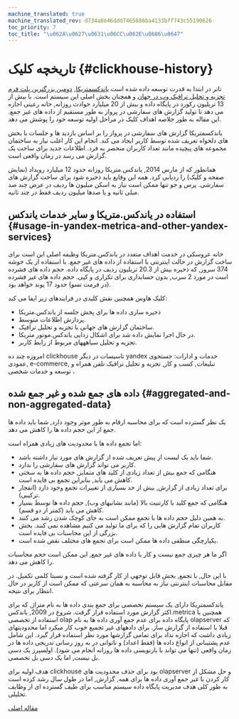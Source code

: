 ```yaml
---
machine_translated: true
machine_translated_rev: d734a8e46ddd7465886ba4133bff743c55190626
toc_priority: 7
toc_title: "\u062A\u0627\u0631\u06CC\u062E\u0686\u0647"
---
```


# تاریخچه کلیک {#clickhouse-history}

تاتر در ابتدا به قدرت توسعه داده شده است [یاندکسمتریکا](https://metrica.yandex.com/), [دومین بزرگترین پلت فرم تجزیه و تحلیل ترافیک وب در جهان](http://w3techs.com/technologies/overview/traffic_analysis/all) و همچنان بخش اصلی این سیستم است. با بیش از 13 تریلیون رکورد در پایگاه داده و بیش از 20 میلیارد حوادث روزانه, خانه رعیتی اجازه می دهد تا تولید گزارش های سفارشی در پرواز به طور مستقیم از داده های غیر جمع. این مقاله به طور خلاصه اهداف کلیک در مراحل اولیه توسعه خود را پوشش می دهد.

یاندکسمتریکا گزارش های سفارشی در پرواز را بر اساس بازدید ها و جلسات با بخش های دلخواه تعریف شده توسط کاربر ایجاد می کند. انجام این کار اغلب نیاز به ساختمان مجموعه های پیچیده مانند تعداد کاربران منحصر به فرد. اطلاعات جدید برای ساخت یک گزارش می رسد در زمان واقعی است.

همانطور که از مارس 2014, یاندکس.متریکا روزانه حدود 12 میلیارد رویداد (نمایش صفحه و کلیک) را ردیابی کرد. همه این وقایع باید ذخیره شود برای ساخت گزارش های سفارشی. پرس و جو تنها ممکن است نیاز به اسکن میلیون ها ردیف در عرض چند صد میلی ثانیه و یا صدها میلیون ردیف فقط در چند ثانیه.

## استفاده در یاندکس.متریکا و سایر خدمات یاندکس {#usage-in-yandex-metrica-and-other-yandex-services}

خانه عروسکی در خدمت اهداف متعدد در یاندکس.متریکا
وظیفه اصلی این است برای ساخت گزارش در حالت اینترنتی با استفاده از داده های غیر جمع. با استفاده از یک خوشه 374 سرور, که ذخیره بیش از 20.3 تریلیون ردیف در پایگاه داده. حجم داده های فشرده است در مورد 2 سرب, بدون حسابداری برای تکراری و کپی. حجم داده های غیر فشرده (در فرمت تسو) حدود 17 پوند خواهد بود.

کلیک هاوس همچنین نقش کلیدی در فرایندهای زیر ایفا می کند:

-   ذخیره سازی داده ها برای پخش جلسه از یاندکس.متریکا
-   پردازش اطلاعات متوسط.
-   ساختمان گزارش های جهانی با تجزیه و تحلیل ترافیک.
-   در حال اجرا نمایش داده شد برای اشکال زدایی یاندکس.موتور متریکا.
-   تجزیه و تحلیل سیاهههای مربوط از رابط کاربر.

امروزه چند ده clickhouse تاسیسات در دیگر yandex خدمات و ادارات: جستجوی عمودی, e-commerce, تبلیغات, کسب و کار, تجزیه و تحلیل ترافیک تلفن همراه و توسعه و خدمات شخصی ،

## داده های جمع شده و غیر جمع شده {#aggregated-and-non-aggregated-data}

یک نظر گسترده است که برای محاسبه ارقام به طور موثر وجود دارد, شما باید داده ها جمع از این حجم داده ها را کاهش می دهد.

اما تجمع داده ها با محدودیت های زیادی همراه است:

-   شما باید یک لیست از پیش تعریف شده از گزارش های مورد نیاز داشته باشد.
-   کاربر می تواند گزارش های سفارشی را ندارد.
-   هنگامی که جمع بیش از تعداد زیادی از کلید های متمایز, حجم داده ها به سختی کاهش می یابد, بنابراین تجمع بی فایده است.
-   برای تعداد زیادی از گزارش, بیش از حد بسیاری از تغییرات تجمع وجود دارد (انفجار ترکیبی).
-   هنگامی که جمع کلید با کارتنیت بالا (مانند نشانیهای وب), حجم داده ها توسط بسیار کاهش می یابد (کمتر از دو قسم).
-   به همین دلیل حجم داده ها با تجمع ممکن است به جای کوچک شدن رشد می کنند.
-   کاربران تمام گزارش هایی را که برای ما تولید می کنیم مشاهده نمی کنند. بخش بزرگی از این محاسبات بی فایده است.
-   یکپارچگی منطقی داده ها ممکن است برای تجمع های مختلف نقض شده است.

اگر ما هر چیزی جمع نیست و کار با داده های غیر جمع, این ممکن است حجم محاسبات را کاهش می دهد.

با این حال, با تجمع, بخش قابل توجهی از کار گرفته شده است و نسبتا کلمی تکمیل. در مقابل محاسبات اینترنتی نیاز به محاسبه به همان سرعتی که ممکن است از کاربر در حال انتظار برای نتیجه.

یاندکسمتریکا دارای یک سیستم تخصصی برای جمع بندی داده ها به نام متراژ, که برای اکثر گزارش مورد استفاده قرار گرفت.
شروع در 2009, یاندکس.metrica همچنین با استفاده از تخصصی olap پایگاه داده برای عدم جمع آوری داده ها به نام olapserver که قبلا با استفاده از گزارش ساز.
برای دادههای غیر تجمیع خوب کار میکرد اما محدودیتهای زیادی داشت که اجازه نداد برای تمامی گزارشها مورد نظر استفاده قرار گیرد. این شامل عدم پشتیبانی از انواع داده ها (فقط اعداد) و ناتوانی در به روز رسانی تدریجی داده ها در زمان واقعی (تنها می تواند با بازنویسی داده ها روزانه انجام می شود). اولسپرز یک دسی بل نیست, اما یک دسی بل تخصصی.

هدف اولیه برای clickhouse بود برای حذف محدودیت های olapserver و حل مشکل از کار کردن با غیر جمع آوری داده ها برای همه, گزارش, اما در طول سال رشد کرده است به طور کلی هدف مدیریت پایگاه داده سیستم مناسب برای طیف گسترده ای از وظایف تحلیلی.

[مقاله اصلی](https://clickhouse.tech/docs/en/introduction/history/) <!--hide-->
